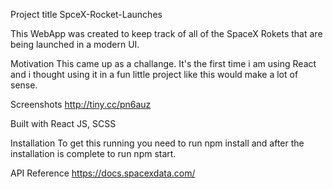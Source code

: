 Project title
SpceX-Rocket-Launches

This WebApp was created to keep track of all of the SpaceX Rokets that are being launched in a modern UI.

Motivation
This came up as a challange. It's the first time i am using React and i thought using it in a fun little project like this would make a lot of sense.

Screenshots
http://tiny.cc/pn6auz

Built with
React JS, SCSS

Installation
To get this running you need to run npm install and after the installation is complete to run npm start.

API Reference
https://docs.spacexdata.com/
